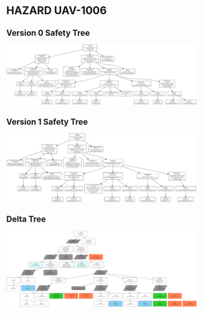 # HAZARD UAV-1006

## Version 0 Safety Tree 
![SAFA Approach](/V0_Tree_images/UAV-1006_SafetyTree.png)

## Version 1 Safety Tree 
![SAFA Approach](/V1_Tree_images/UAV-1006_SafetyTree.png)

## Delta Tree
![SAFA Approach](/DeltaTree_png/UAV-1006_Delta_SafetyTree.png)
